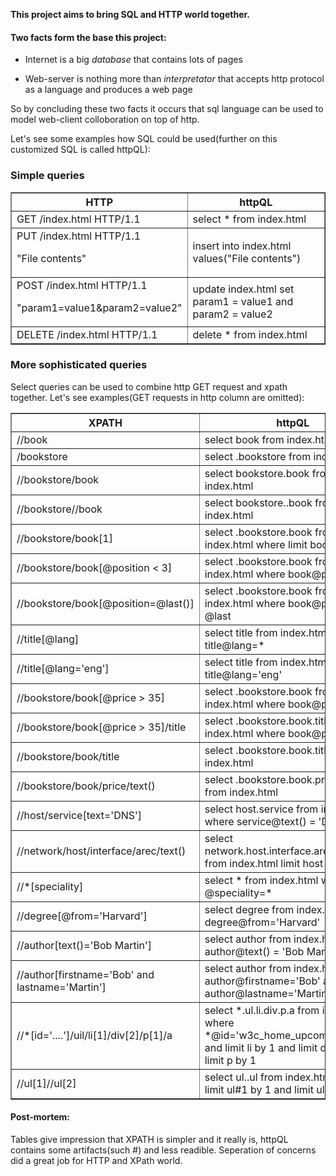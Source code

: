 **This project aims to bring SQL and HTTP world together.** 

#### Two facts form the base this project:
- Internet is a big *database* that contains lots of pages

- Web-server is nothing more than *interpretator* that accepts http protocol as a language and produces a web page

So by concluding these two facts it occurs that sql language can be used to model web-client colloboration on top of http.

Let's see some examples how SQL could be used(further on this customized SQL is called httpQL):


### Simple queries 

<table border="1">
    <thead>
        <th>HTTP</th>
        <th>httpQL</th>
    </thead>
    <tr>
        <td>GET /index.html HTTP/1.1</td>
        <td>select * from index.html</td>
    </tr>
    <tr>
        <td>PUT /index.html HTTP/1.1<p/>"File contents"</td>
        <td>insert into index.html values(&quot;File contents&quot;)</td>
    </tr>
    <tr>
        <td>POST /index.html HTTP/1.1<p/>&quot;param1=value1&amp;param2=value2&quot;</td>
        <td>update index.html set param1 = value1 and param2 = value2</td>
    </tr>
    <tr>
        <td>DELETE /index.html HTTP/1.1</td>
        <td>delete * from index.html</td>
    </tr>
</table>




### More sophisticated queries 
Select queries can be used to combine http GET request and xpath together. Let's see examples(GET requests in http column are omitted):

<table border="1">
    <thead>
        <th>XPATH</th>
        <th>httpQL</th>
    </thead>
    <tr>
        <td>//book</td>
        <td>select book from index.html</td>
    </tr>
    <tr>
        <td>/bookstore</td>
        <td>select .bookstore from index.html</td>
    </tr>
    <tr>
        <td>//bookstore/book</td>
        <td>select bookstore.book from index.html</td>
    </tr>
    <tr>
        <td>//bookstore//book</td>
        <td>select bookstore..book from index.html</td>
    </tr>
    <tr>
        <td>//bookstore/book[1]</td>
        <td>select .bookstore.book from index.html where limit book by 1</td>
    </tr>
    <tr>
        <td>//bookstore/book[@position &lt; 3]</td>
        <td>select .bookstore.book from index.html where book@position &lt; 3</td>
    </tr>
    <tr>
        <td>//bookstore/book[@position=@last()]</td>
        <td>select .bookstore.book from index.html where book@position = @last</td>
    </tr>
    <tr>
        <td>//title[@lang]</td>
        <td>select title from index.html where title@lang=*</td>
    </tr>
    <tr>
        <td>//title[@lang='eng']</td>
        <td>select title from index.html where title@lang='eng'</td>
    </tr>
    <tr>
        <td>//bookstore/book[@price &gt; 35]</td>
        <td>select .bookstore.book from index.html where book@price &gt; 35</td>
    </tr>
    <tr>
        <td>//bookstore/book[@price &gt; 35]/title</td>
        <td>select .bookstore.book.title from index.html where book@price &gt; 35</td>
    </tr>
    <tr>
        <td>//bookstore/book/title</td>
        <td>select .bookstore.book.title from index.html </td>
    </tr>
    <tr>
        <td>//bookstore/book/price/text()</td>
        <td>select .bookstore.book.price@text from index.html</td>
    </tr>
    <tr>
        <td>//host/service[text='DNS']</td>
        <td>select host.service from index.html where service@text() = 'DNS'</td>
    </tr>
    <tr>
        <td>//network/host/interface/arec/text()</td>
        <td>select network.host.interface.arec@text() from index.html limit host by 2</td>
    </tr>
    <tr>
        <td>//*[speciality]</td>
        <td>select * from index.html where @speciality=*</td>
    </tr>
    <tr>
        <td>//degree[@from='Harvard']</td>
        <td>select degree from index.html where degree@from='Harvard'</td>
    </tr>
    <tr>
        <td>//author[text()='Bob Martin']</td>
        <td>select author from index.html where author@text() = 'Bob Martin'</td>
    </tr>
    <tr>
        <td>//author[firstname='Bob' and lastname='Martin']</td>
        <td>select author from index.html where author@firstname='Bob' and author@lastname='Martin'</td>
    </tr>
    <tr>
        <td>//*[id='....']/uil/li[1]/div[2]/p[1]/a</td>
        <td>select *.ul.li.div.p.a from index.html where *@id='w3c_home_upcoming_events' and limit li by 1 and limit div by 2 and limit p by 1</td>
    </tr>
    <tr>
        <td>//ul[1]//ul[2]</td>
        <td>select ul..ul from index.html where limit ul#1 by 1 and limit ul#2 by 2</td>
    </tr>

</table>





#### Post-mortem:

Tables give impression that XPATH is simpler and it really is, httpQL contains some artifacts(such #) and less readible. Seperation of concerns did a great job for HTTP and XPath world.
 
